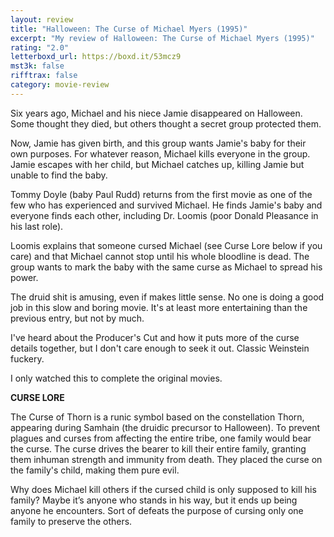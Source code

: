 ```yaml
---
layout: review
title: "Halloween: The Curse of Michael Myers (1995)"
excerpt: "My review of Halloween: The Curse of Michael Myers (1995)"
rating: "2.0"
letterboxd_url: https://boxd.it/53mcz9
mst3k: false
rifftrax: false
category: movie-review
---
```


Six years ago, Michael and his niece Jamie disappeared on Halloween. Some thought they died, but others thought a secret group protected them.

Now, Jamie has given birth, and this group wants Jamie's baby for their own purposes. For whatever reason, Michael kills everyone in the group. Jamie escapes with her child, but Michael catches up, killing Jamie but unable to find the baby.

Tommy Doyle (baby Paul Rudd) returns from the first movie as one of the few who has experienced and survived Michael. He finds Jamie's baby and everyone finds each other, including Dr. Loomis (poor Donald Pleasance in his last role).

Loomis explains that someone cursed Michael (see Curse Lore below if you care) and that Michael cannot stop until his whole bloodline is dead. The group wants to mark the baby with the same curse as Michael to spread his power.

The druid shit is amusing, even if makes little sense. No one is doing a good job in this slow and boring movie. It's at least more entertaining than the previous entry, but not by much.

I've heard about the Producer's Cut and how it puts more of the curse details together, but I don't care enough to seek it out. Classic Weinstein fuckery.

I only watched this to complete the original movies.

<b>CURSE LORE</b>

The Curse of Thorn is a runic symbol based on the constellation Thorn, appearing during Samhain (the druidic precursor to Halloween). To prevent plagues and curses from affecting the entire tribe, one family would bear the curse. The curse drives the bearer to kill their entire family, granting them inhuman strength and immunity from death. They placed the curse on the family's child, making them pure evil.

Why does Michael kill others if the cursed child is only supposed to kill his family? Maybe it’s anyone who stands in his way, but it ends up being anyone he encounters. Sort of defeats the purpose of cursing only one family to preserve the others.
